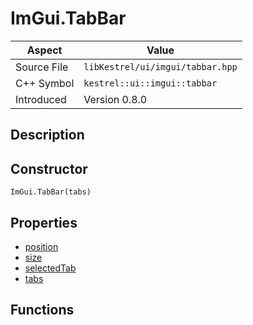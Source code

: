 # ImGui.TabBar
| Aspect | Value |
| --- | --- |
| Source File | `libKestrel/ui/imgui/tabbar.hpp` |
| C++ Symbol | `kestrel::ui::imgui::tabbar` |
| Introduced | Version 0.8.0 |
## Description

## Constructor
```
ImGui.TabBar(tabs)
```
## Properties

 - [position](position.md)
 - [size](size.md)
 - [selectedTab](selectedTab.md)
 - [tabs](tabs.md)
## Functions

